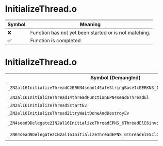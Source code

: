 # InitializeThread.o
| Symbol | Meaning 
| ------------- | ------------- 
| :x: | Function has not yet been started or is not matching. 
| :white_check_mark: | Function is completed. 


# InitializeThread.o
| Symbol (Demangled) | Symbol (Mangled) | Decompiled? |
| ------------- |  ------------- | ------------- |
| `_ZN2al16InitializeThreadC2ERKN4sead14SafeStringBaseIcEERKNS_11FunctorBaseEPNS1_4HeapEii` | `al::InitializeThread::InitializeThread(sead::SafeStringBase<char> const&,al::FunctorBase const&,sead::Heap *,int,int)` | :white_check_mark: |
| `_ZN2al16InitializeThread14threadFunctionEPN4sead6ThreadEl` | `al::InitializeThread::threadFunction(sead::Thread *,long)` | :white_check_mark: |
| `_ZN2al16InitializeThread5startEv` | `al::InitializeThread::start(void)` | :white_check_mark: |
| `_ZN2al16InitializeThread21tryWaitDoneAndDestroyEv` | `al::InitializeThread::tryWaitDoneAndDestroy(void)` | :white_check_mark: |
| `_ZN4sead9Delegate2IN2al16InitializeThreadEPNS_6ThreadElE6invokeES4_l` | `sead::Delegate2<al::InitializeThread,sead::Thread *,long>::invoke(sead::Thread *,long)` | :white_check_mark: |
| `_ZNK4sead9Delegate2IN2al16InitializeThreadEPNS_6ThreadElE5cloneEPNS_4HeapE` | `sead::Delegate2<al::InitializeThread,sead::Thread *,long>::clone(sead::Heap *)const` | :white_check_mark: |
